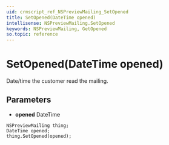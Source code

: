 ```yaml
---
uid: crmscript_ref_NSPreviewMailing_SetOpened
title: SetOpened(DateTime opened)
intellisense: NSPreviewMailing.SetOpened
keywords: NSPreviewMailing, GetOpened
so.topic: reference
---
```


# SetOpened(DateTime opened)

Date/time the customer read the mailing.

## Parameters

* **opened** DateTime

```crmscript
NSPreviewMailing thing;
DateTime opened;
thing.SetOpened(opened);
```

